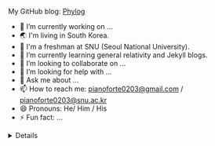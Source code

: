My GitHub blog: [Phylog](https://berryjune07.github.io)

- 🔭 I’m currently working on ...
- 🌏 I'm living in South Korea.
- 🏫 I'm a freshman at SNU (Seoul National University).
- 📖 I’m currently learning general relativity and Jekyll blogs.
- 👯 I’m looking to collaborate on ...
- 🤔 I’m looking for help with ...
- 💬 Ask me about ...
- 📫 How to reach me: pianoforte0203@gmail.com / pianoforte0203@snu.ac.kr
- 😄 Pronouns: He/ Him / His
- ⚡ Fun fact: ...


<details><summary>Details</summary>
<p>

[![Solved.ac 프로필](http://mazassumnida.wtf/api/v2/generate_badge?boj=gs22091)](https://solved.ac/gs22091)

<img src="https://github-readme-stats.vercel.app/api/top-langs/?username=berryjune07&hide=html&langs_count=8&theme=tokyonight&layout=compact" alt="berryjune07 :: Top Langs" />

[![berryjune07's github stats](https://github-readme-stats.vercel.app/api?username=berryjune07&show_icons=true&theme=merko&hide=["contribs","issues"])](https://github.com/berryjune07)

</p>
</details>
